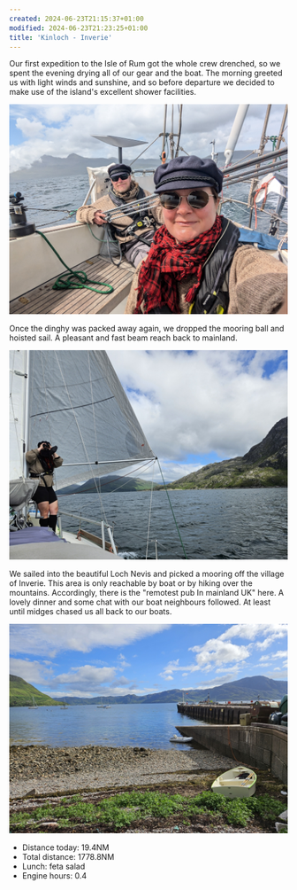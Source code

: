 ```yaml
---
created: 2024-06-23T21:15:37+01:00
modified: 2024-06-23T21:23:25+01:00
title: 'Kinloch - Inverie'
---
```


Our first expedition to the Isle of Rum got the whole crew drenched, so we spent the evening drying all of our gear and the boat. The morning greeted us with light winds and sunshine, and so before departure we decided to make use of the island's excellent shower facilities.

![Image](../2024/cd03723a6a7d46f85a76ed433e151d0a.jpg) 

Once the dinghy was packed away again, we dropped the mooring ball and hoisted sail. A pleasant and fast beam reach back to mainland.

![Image](../2024/4dc60e311f8e7ee6825c93cff6f11208.jpg) 

We sailed into the beautiful Loch Nevis and picked a mooring off the village of Inverie. This area is only reachable by boat or by hiking over the mountains. Accordingly, there is the "remotest pub In mainland UK" here. A lovely dinner and some chat with our boat neighbours followed. At least until midges chased us all back to our boats.

![Image](../2024/90b529e6c72974ec84622991fd52d6a8.jpg) 

* Distance today: 19.4NM
* Total distance: 1778.8NM
* Lunch: feta salad
* Engine hours: 0.4
